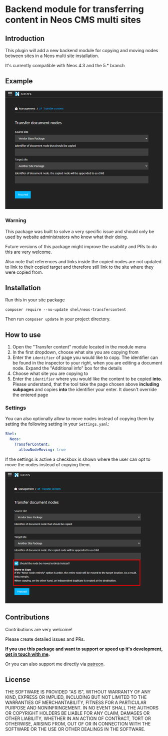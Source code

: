 # Backend module for transferring content in Neos CMS multi sites

## Introduction

This plugin will add a new backend module for copying and moving nodes between sites in a 
Neos multi site installation.

It's currently compatible with Neos 4.3 and the 5.* branch

## Example

![Preview](Documentation/example.png) 

### Warning

This package was built to solve a very specific issue and should only be used by 
website administrators who know what their doing.

Future versions of this package might improve the usability and PRs to do this are very welcome.

Also note that references and links inside the copied nodes are not updated to link to their copied target 
and therefore still link to the site where they were copied from.
                
## Installation

Run this in your site package

    composer require --no-update shel/neos-transfercontent
    
Then run `composer update` in your project directory.

## How to use

 1. Open the "Transfer content" module located in the module menu
 2. In the first dropdown, choose what site you are copying from
 3. Enter the `identifier` of page you would like to copy. The identifier can be found in the inspector to your right, when you are editing a document node. Expand the "Additional info" box for the details
 4. Choose what site you are copying to
 5. Enter the `identifier` where you would like the content to be copied **into**. Please understand, that the tool take the page chosen above **including subpages** and copies **into** the identifier your enter. It doesn't override the entered page

### Settings

You can also optionally allow to move nodes instead of copying them by setting the following setting in your `Settings.yaml`:
```yaml
Shel:
  Neos:
    TransferContent:
      allowNodeMoving: true 
```

If the settings is active a checkbox is shown where the user can opt to move the nodes instead of copying them.

![Preview](Documentation/example-extended.png)

## Contributions

Contributions are very welcome! 

Please create detailed issues and PRs.  

**If you use this package and want to support or speed up it's development, [get in touch with me](mailto:transfercontent@helzle.it).**

Or you can also support me directly via [patreon](https://www.patreon.com/shelzle).

## License

THE SOFTWARE IS PROVIDED "AS IS", WITHOUT WARRANTY OF ANY KIND, EXPRESS OR
IMPLIED, INCLUDING BUT NOT LIMITED TO THE WARRANTIES OF MERCHANTABILITY,
FITNESS FOR A PARTICULAR PURPOSE AND NONINFRINGEMENT. IN NO EVENT SHALL THE
AUTHORS OR COPYRIGHT HOLDERS BE LIABLE FOR ANY CLAIM, DAMAGES OR OTHER
LIABILITY, WHETHER IN AN ACTION OF CONTRACT, TORT OR OTHERWISE, ARISING FROM,
OUT OF OR IN CONNECTION WITH THE SOFTWARE OR THE USE OR OTHER DEALINGS IN
THE SOFTWARE.
